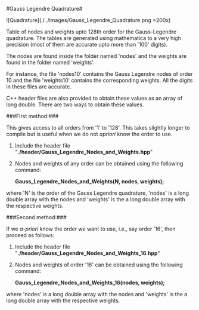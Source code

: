 #Gauss Legendre Quadrature#

![Quadrature](./../images/Gauss_Legendre_Quadrature.png =200x)

Table of nodes and weights upto 128th order for the Gauss-Legendre quadrature. The tables are generated using mathematica to a very high precision (most of them are accurate upto more than '100' digits).

The nodes are found inside the folder named 'nodes' and the weights are found in the folder named 'weights'.

For instance, the file 'nodes10' contains the Gauss Legendre nodes of order 10 and the file 'weights10' contains the corresponding weights. All the digits in these files are accurate.

C++ header files are also provided to obtain these values as an array of long double. There are two ways to obtain these values.

###First method:###

This gives access to all orders from '1' to '128'. This takes slightly longer to compile but is useful when we do not *apriori* know the order to use.

1. Include the header file "**./header/Gauss\_Legendre\_Nodes\_and\_Weights.hpp**"
    
2. Nodes and weights of any order can be obtained using the following command:
    
    **Gauss_Legendre_Nodes_and_Weights(N, nodes, weights);**

where 'N' is the order of the Gauss Legendre quadrature, 'nodes' is a long double array with the nodes and 'weights' is the a long double array with the respective weights.


###Second method:###

If we *a-priori* know the order we want to use, i.e., say order '16', then proceed as follows:

1. Include the header file "**./header/Gauss\_Legendre\_Nodes\_and\_Weights_16.hpp**"
    
2. Nodes and weights of order '16' can be obtained using the following command:
    
    **Gauss_Legendre_Nodes_and_Weights_16(nodes, weights);**

where 'nodes' is a long double array with the nodes and 'weights' is the a long double array with the respective weights.
